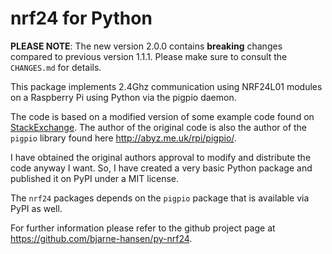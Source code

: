# nrf24 for Python

**PLEASE NOTE**: The new version 2.0.0 contains **breaking** changes compared to previous version 1.1.1.  Please make sure to consult the `CHANGES.md` for details.

This package implements 2.4Ghz communication using NRF24L01 modules on a Raspberry Pi using Python via the pigpio daemon.

The code is based on a modified version of some example code found on [StackExchange](https://raspberrypi.stackexchange.com/questions/77290/nrf24l01-only-correctly-retrieving-status-and-config-registers).  The author of the original code is also the author of the ```pigpio``` library found here http://abyz.me.uk/rpi/pigpio/.

I have obtained the original authors approval to modify and distribute the code anyway I want.  So, I have created a very basic Python package and published it on PyPI under a MIT license.

The ```nrf24``` packages depends on the ```pigpio``` package that is available via PyPI as well.

For further information please refer to the github project page at https://github.com/bjarne-hansen/py-nrf24.

